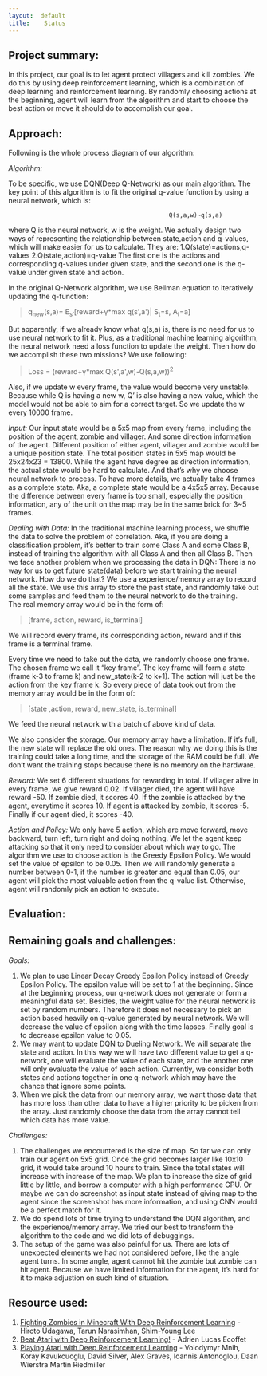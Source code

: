 ```yaml
---
layout:  default
title:    Status
---
```


## Project summary:

In this project, our goal is to let agent protect villagers and kill zombies. We do this by using deep reinforcement learning,
which is a combination of deep learning and reinforcement learning. By randomly choosing actions at the beginning, agent will 
learn from the algorithm and start to choose the best action or move it should do to accomplish our goal. 

## Approach: 

Following is the whole process diagram of our algorithm:


_Algorithm:_

To be specific, we use DQN(Deep Q-Network) as our main algorithm. 
The key point of this algorithm is to fit the original q-value function by using a neural network, which is:

                                                 Q(s,a,w)~q(s,a)

where Q is the neural network, w is the weight.
We actually design two ways of representing the relationship between state,action and q-values, which will make easier for us to calculate. They are:
   1.Q(state)=actions,q-values
   2.Q(state,action)=q-value
The first one is the actions and corresponding q-values under given state, and the second one is the q-value under given state and action. 

In the original Q-Network algorithm, we use Bellman equation to iteratively updating the q-function:

> q<sub>new</sub>(s,a)= E<sub>s’</sub>[reward+γ\*max q(s',a')| S<sub>t</sub>=s, A<sub>t</sub>=a]
                  
But apparently, if we already know what q(s,a) is, there is no need for us to use neural network to fit it. Plus, as a traditional machine learning algorithm, the neural network need a loss function to update the weight. Then how do we accomplish these two missions?  We use following:

> Loss = (reward+γ\*max Q(s',a',w)-Q(s,a,w))<sup>2</sup>

Also, if we update w every frame, the value would become very unstable. Because while Q is having a new w, Q’ is also having a new value, which the model would not be able to aim for a correct target. So we update the w every 10000 frame.

_Input:_
Our input state would be a 5x5 map from every frame, including the position of the agent, zombie and villager. And some direction information of the agent. Different position of either agent, villager and zombie would be a unique position state. The total position states in 5x5 map would be 25x24x23 = 13800. While the agent have degree as direction information, the actual state would be hard to calculate. And that’s why we choose neural network to process. 
To have more details, we actually take 4 frames as a complete state. Aka, a complete state would be a 4x5x5 array. Because the difference between every frame is too small, especially the position information, any of the unit on the map may be in the same brick for 3~5 frames.

_Dealing with Data:_
In the traditional machine learning process, we shuffle the data to solve the problem of correlation. Aka, if you are doing a classification problem, it’s better to train some Class A and some Class B, instead of training the algorithm with all Class A and then all Class B.  Then we face another problem when we processing the data in DQN: There is no way for us to get future state(data) before we start training the neural network. How do we do that? 
We use a experience/memory array to record all the state. We use this array to store the past state, and randomly take out some samples and feed them to the neural network to do the training.  
The real memory array would be in the form of:

> [frame, action, reward, is_terminal]

We will record every frame, its corresponding action, reward and if this frame is a terminal frame. 

Every time we need to take out the data, we randomly choose one frame. The chosen frame we call it “key frame”. The key frame will form a state (frame k-3 to frame k) and new_state(k-2 to k+1). The action will just be the action from the key frame k.
So every piece of data took out from the memory array would be in the form of: 

> [state ,action, reward, new_state, is_terminal]

We feed the neural network with a batch of above kind of data.

We also consider the storage. Our memory array have a limitation. If it’s full, the new state will replace the old ones. The reason why we doing this is the training could take a long time, and the storage of the RAM could be full. We don’t want the training stops because there is no memory on the hardware.

_Reward:_
We set 6 different situations for rewarding in total. If villager alive in every frame, we give reward 0.02. If villager died, the agent will have reward -50. If zombie died, it scores 40. If the zombie is attacked by the agent, everytime it scores 10. If agent is attacked by zombie, it scores -5. Finally if our agent died, it scores -40. 

_Action and Policy:_
We only have 5 action, which are move forward, move backward, turn left, turn right and doing nothing. We let the agent keep attacking so that it only need to consider about which way to go.
The algorithm we use to choose action is the Greedy Epsilon Policy. We would set the value of epsilon to be 0.05. Then we will randomly generate a number between 0-1, if the number is greater and equal than 0.05, our agent will pick the most valuable action from the q-value list. Otherwise, agent will randomly pick an action to execute. 


## Evaluation:



## Remaining goals and challenges: 

_Goals:_
1. We plan to use Linear Decay Greedy Epsilon Policy instead of Greedy Epsilon Policy. The epsilon value will be set to 1 at the beginning. Since at the beginning process, our q-network does not generate or form a meaningful data set. Besides, the weight value for the neural network is set by random numbers. Therefore it does not necessary to pick an action based heavily on q-value generated by neural network. We will decrease the value of epsilon along with the time lapses. Finally goal is to decrease epsilon value to 0.05. 
2. We may want to update DQN to Dueling Network. We will separate the state and action. In this way we will have two different value to get a q-network, one will evaluate the value of each state, and the another one will only evaluate the value of each action. Currently, we consider both states and actions together in one  q-network which may have the chance that ignore some points. 
3. When we pick the data from our memory array, we want those data that has more loss than other data to have a higher priority to be picken from the array. Just randomly choose the data from the array cannot tell which data has more value. 

_Challenges:_
1. The challenges we encountered is the size of map. So far we can only train our agent on 5x5 grid. Once the grid becomes larger like 10x10 grid, it would take around 10 hours to train. Since the total states will increase with increase of the map. We plan to increase the size of grid little by little, and borrow a computer with a high performance GPU.  Or maybe we can do screenshot as input state instead of giving map to the agent since the screenshot has more information, and using CNN would be a perfect match for it.
2. We do spend lots of time trying to understand the DQN algorithm, and the  experience/memory array. We tried our best to transform the algorithm to the code and we did lots of debuggings.
3. The setup of the game was also painful for us. There are lots of unexpected elements we had not considered before, like the angle agent turns. In some angle, agent cannot hit the zombie but zombie can hit agent. Because we have limited information for the agent, it’s hard for it to make adjustion on such kind of situation.


## Resource used: 
1. [Fighting Zombies in Minecraft With Deep Reinforcement Learning](http://cs229.stanford.edu/proj2016/report/UdagawaLeeNarasimhan-FightingZombiesInMinecraftWithDeepReinforcementLearning-report.pdf) - Hiroto Udagawa, Tarun Narasimhan, Shim-Young Lee
2. [Beat Atari with Deep Reinforcement Learning!](https://becominghuman.ai/lets-build-an-atari-ai-part-1-dqn-df57e8ff3b26) - Adrien Lucas Ecoffet
3. [Playing Atari with Deep Reinforcement Learning](https://www.cs.toronto.edu/~vmnih/docs/dqn.pdf) - Volodymyr Mnih, Koray Kavukcuoglu, David Silver, Alex Graves, Ioannis Antonoglou, Daan Wierstra Martin Riedmiller
